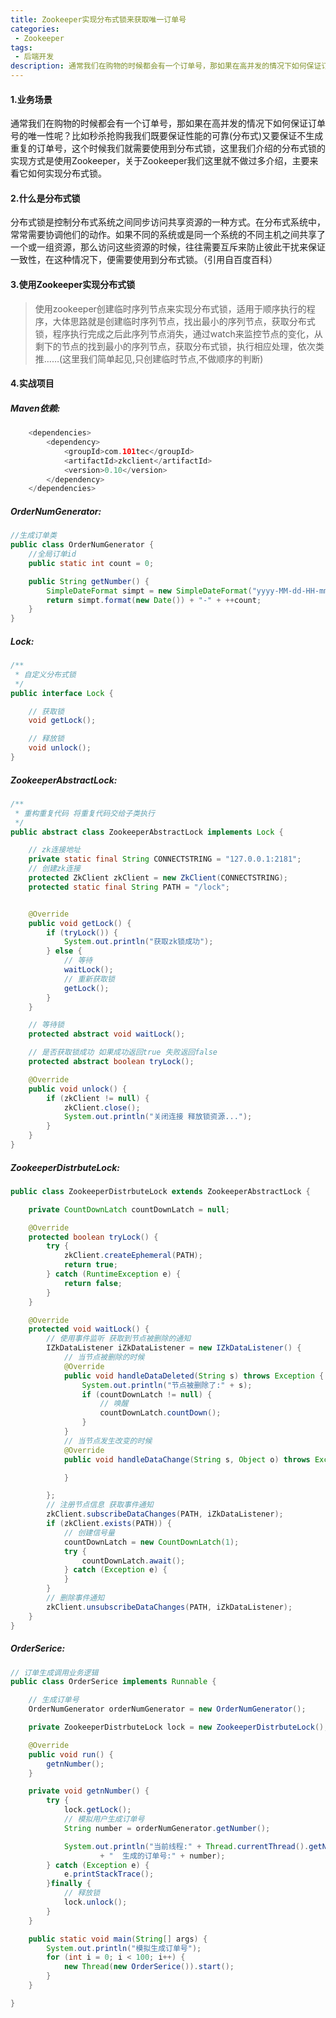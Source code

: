 ```yaml
---
title: Zookeeper实现分布式锁来获取唯一订单号
categories:
 - Zookeeper
tags:
 - 后端开发
description: 通常我们在购物的时候都会有一个订单号，那如果在高并发的情况下如何保证订单号的唯一性呢？比如秒杀抢购我我们既要保证性能的可靠(分布式)又要保证不生成重复的订单号...
---
```


#### 1.业务场景

​		通常我们在购物的时候都会有一个订单号，那如果在高并发的情况下如何保证订单号的唯一性呢？比如秒杀抢购我我们既要保证性能的可靠(分布式)又要保证不生成重复的订单号，这个时候我们就需要使用到分布式锁，这里我们介绍的分布式锁的实现方式是使用Zookeeper，关于Zookeeper我们这里就不做过多介绍，主要来看它如何实现分布式锁。

#### 2.什么是分布式锁

​		分布式锁是控制分布式系统之间同步访问共享资源的一种方式。在分布式系统中，常常需要协调他们的动作。如果不同的系统或是同一个系统的不同主机之间共享了一个或一组资源，那么访问这些资源的时候，往往需要互斥来防止彼此干扰来保证一致性，在这种情况下，便需要使用到分布式锁。（引用自百度百科）

#### 3.使用Zookeeper实现分布式锁

> 使用zookeeper创建临时序列节点来实现分布式锁，适用于顺序执行的程序，大体思路就是创建临时序列节点，找出最小的序列节点，获取分布式锁，程序执行完成之后此序列节点消失，通过watch来监控节点的变化，从剩下的节点的找到最小的序列节点，获取分布式锁，执行相应处理，依次类推……(这里我们简单起见,只创建临时节点,不做顺序的判断)

#### 4.实战项目

##### Maven依赖:

```java
	<dependencies>
		<dependency>
			<groupId>com.101tec</groupId>
			<artifactId>zkclient</artifactId>
			<version>0.10</version>
		</dependency>
	</dependencies>
```

##### OrderNumGenerator:

```java
//生成订单类
public class OrderNumGenerator {
    //全局订单id
    public static int count = 0;

    public String getNumber() {
        SimpleDateFormat simpt = new SimpleDateFormat("yyyy-MM-dd-HH-mm-ss");
        return simpt.format(new Date()) + "-" + ++count;
    }
}
```

##### Lock:

```java
/**
 * 自定义分布式锁
 */
public interface Lock {

    // 获取锁
    void getLock();

    // 释放锁
    void unlock();
}
```

##### ZookeeperAbstractLock:

```java
/**
 * 重构重复代码 将重复代码交给子类执行
 */
public abstract class ZookeeperAbstractLock implements Lock {

    // zk连接地址
    private static final String CONNECTSTRING = "127.0.0.1:2181";
    // 创建zk连接
    protected ZkClient zkClient = new ZkClient(CONNECTSTRING);
    protected static final String PATH = "/lock";


    @Override
    public void getLock() {
        if (tryLock()) {
            System.out.println("获取zk锁成功");
        } else {
            // 等待
            waitLock();
            // 重新获取锁
            getLock();
        }
    }

    // 等待锁
    protected abstract void waitLock();

    // 是否获取锁成功 如果成功返回true 失败返回false
    protected abstract boolean tryLock();

    @Override
    public void unlock() {
        if (zkClient != null) {
            zkClient.close();
            System.out.println("关闭连接 释放锁资源...");
        }
    }
}
```

##### ZookeeperDistrbuteLock:

```java
public class ZookeeperDistrbuteLock extends ZookeeperAbstractLock {

    private CountDownLatch countDownLatch = null;

    @Override
    protected boolean tryLock() {
        try {
            zkClient.createEphemeral(PATH);
            return true;
        } catch (RuntimeException e) {
            return false;
        }
    }

    @Override
    protected void waitLock() {
        // 使用事件监听 获取到节点被删除的通知
        IZkDataListener iZkDataListener = new IZkDataListener() {
            // 当节点被删除的时候
            @Override
            public void handleDataDeleted(String s) throws Exception {
                System.out.println("节点被删除了:" + s);
                if (countDownLatch != null) {
                    // 唤醒
                    countDownLatch.countDown();
                }
            }
            // 当节点发生改变的时候
            @Override
            public void handleDataChange(String s, Object o) throws Exception {

            }

        };
        // 注册节点信息 获取事件通知
        zkClient.subscribeDataChanges(PATH, iZkDataListener);
        if (zkClient.exists(PATH)) {
            // 创建信号量
            countDownLatch = new CountDownLatch(1);
            try {
                countDownLatch.await();
            } catch (Exception e) {
            }
        }
        // 删除事件通知
        zkClient.unsubscribeDataChanges(PATH, iZkDataListener);
    }
}
```

##### OrderSerice:

```java
// 订单生成调用业务逻辑
public class OrderSerice implements Runnable {

    // 生成订单号
    OrderNumGenerator orderNumGenerator = new OrderNumGenerator();

    private ZookeeperDistrbuteLock lock = new ZookeeperDistrbuteLock();

    @Override
    public void run() {
        getnNumber();
    }

    private void getnNumber() {
        try {
            lock.getLock();
            // 模拟用户生成订单号
            String number = orderNumGenerator.getNumber();

            System.out.println("当前线程:" + Thread.currentThread().getName()
                    + "  生成的订单号:" + number);
        } catch (Exception e) {
            e.printStackTrace();
        }finally {
            // 释放锁
            lock.unlock();
        }
    }

    public static void main(String[] args) {
        System.out.println("模拟生成订单号");
        for (int i = 0; i < 100; i++) {
            new Thread(new OrderSerice()).start();
        }
    }

}
```





 



